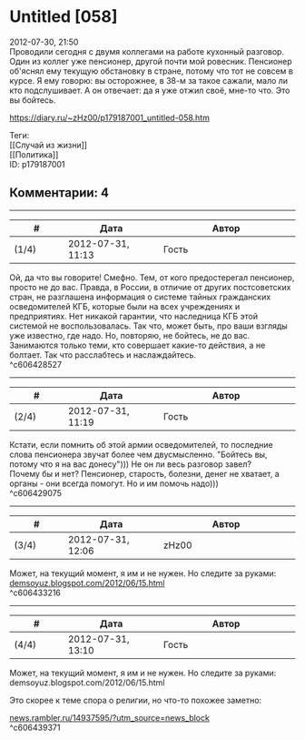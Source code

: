 Untitled [058]
==============

  
2012-07-30, 21:50  
 Проводили сегодня с двумя коллегами на работе кухонный разговор. Один из коллег уже пенсионер, другой почти мой ровесник. Пенсионер об'яснял ему текущую обстановку в стране, потому что тот не совсем в курсе. Я ему говорю: вы осторожнее, в 38-м за такое сажали, мало ли кто подслушивает. А он отвечает: да я уже отжил своё, мне-то что. Это вы бойтесь.   
  
<https://diary.ru/~zHz00/p179187001_untitled-058.htm>  
  
Теги:  
[[Случай из жизни]]  
[[Политика]]  
ID: p179187001  


Комментарии: 4
--------------

  


---



|         #         |              Дата              |                     Автор                     |           ID           |
| --- | --- | --- | --- |
| (1/4) | 2012-07-31, 11:13 | Гость | c606428527 |

  
 Ой, да что вы говорите! Смефно. Тем, от кого предостерегал пенсионер, просто не до вас. Правда, в России, в отличие от других постсоветских стран, не разглашена информация о системе тайных гражданских осведомителей КГБ, которые были на всех учреждениях и предприятиях. Нет никакой гарантии, что наследница КГБ этой системой не воспользовалась. Так что, может быть, про ваши взгляды уже известно, где надо. Но, повторяю, не бойтесь, не до вас. Занимаются только теми, кто совершает какие-то действия, а не болтает. Так что расслабтесь и наслаждайтесь.   
 ^c606428527

---



|         #         |              Дата              |                     Автор                     |           ID           |
| --- | --- | --- | --- |
| (2/4) | 2012-07-31, 11:19 | Гость | c606429075 |

  
 Кстати, если помнить об этой армии осведомителей, то последние слова пенсионера звучат более чем двусмысленно. "Бойтесь вы, потому что я на вас донесу"))) Не он ли весь разговор завел?   
 Почему бы и нет? Пенсионер, старость, болезни, денег не хватает, а органы - они всегда помогут. Но и им помочь надо)))   
 ^c606429075

---



|         #         |              Дата              |                     Автор                     |           ID           |
| --- | --- | --- | --- |
| (3/4) | 2012-07-31, 12:06 | zHz00 | c606433216 |

  
 Может, на текущий момент, я им и не нужен. Но следите за руками:   
  [demsoyuz.blogspot.com/2012/06/15.html](https://demsoyuz.blogspot.com/2012/06/15.html)    
 ^c606433216

---



|         #         |              Дата              |                     Автор                     |           ID           |
| --- | --- | --- | --- |
| (4/4) | 2012-07-31, 13:10 | Гость | c606439371 |

  
  Может, на текущий момент, я им и не нужен. Но следите за руками:   
 demsoyuz.blogspot.com/2012/06/15.html    
   
 Это скорее к теме спора о религии, но что-то похожее заметно:   
   
  [news.rambler.ru/14937595/?utm\_source=news\_block](http://news.rambler.ru/14937595/?utm_source=news_block)    
 ^c606439371